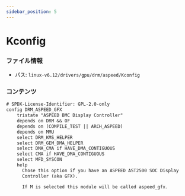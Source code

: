 ```yaml
---
sidebar_position: 5
---
```

# Kconfig

### ファイル情報

- パス: `linux-v6.12/drivers/gpu/drm/aspeed/Kconfig`

### コンテンツ

```txt
# SPDX-License-Identifier: GPL-2.0-only
config DRM_ASPEED_GFX
	tristate "ASPEED BMC Display Controller"
	depends on DRM && OF
	depends on (COMPILE_TEST || ARCH_ASPEED)
	depends on MMU
	select DRM_KMS_HELPER
	select DRM_GEM_DMA_HELPER
	select DMA_CMA if HAVE_DMA_CONTIGUOUS
	select CMA if HAVE_DMA_CONTIGUOUS
	select MFD_SYSCON
	help
	  Chose this option if you have an ASPEED AST2500 SOC Display
	  Controller (aka GFX).

	  If M is selected this module will be called aspeed_gfx.

```
